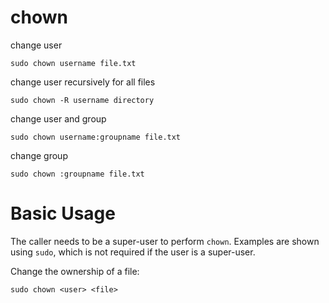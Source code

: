 # chown

change user

    sudo chown username file.txt

change user recursively for all files

    sudo chown -R username directory

change user and group

    sudo chown username:groupname file.txt

change group

    sudo chown :groupname file.txt


# Basic Usage

The caller needs to be a super-user to perform `chown`. Examples are shown
using `sudo`, which is not required if the user is a super-user.

Change the ownership of a file:

    sudo chown <user> <file>
